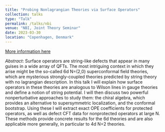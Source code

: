 ```yaml
---
title: "Probing Nonlagrangian Theories via Surface Operators"
collection: talks
type: "Talk"
permalink: /talks/nbi
venue: "NBI, Joint Theory Seminar"
date: 2023-03-30
location: "Copenhagen, Denmark"
---
```


[More information here](https://indico.nbi.ku.dk/event/1965/?print=1&view=event)

*Abstract*: Surface operators are string-like defects that appear in many guises in a wide array of QFTs. The most intriguing context in which they arise might be the so-called 6d N=(2,0) superconformal field theories, which are mysterious strongly-coupled theories predicted by string theory with no lagrangian description. In this talk I will explain how surface operators in these theories are analogous to Wilson lines in gauge theories and define a notion of string potential. I will then discuss two powerful nonperturbative approaches to study them: the chiral algebra, which provides an alternative to supersymmetric localization, and the conformal bootstrap. Using these I will extract exact OPE coefficients for protected operators, as well as defect CFT data for nonprotected operators at large N. These methods provide concrete results for the 6d theories and are also applicable more generally, in particular to 4d N=2 theories.
